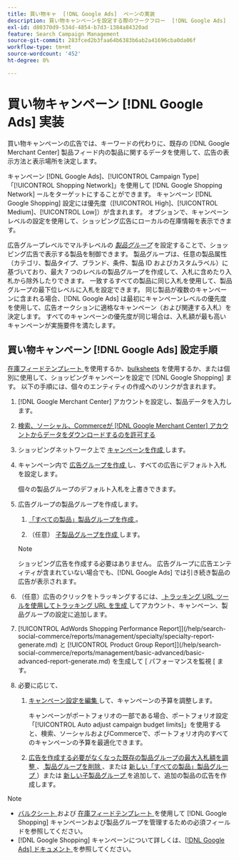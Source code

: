 ```yaml
---
title: 買い物キャ  [!DNL Google Ads]  ペーンの実装
description: 買い物キャンペーンを設定する際のワークフロー  [!DNL Google Ads]  ついて説明します。
exl-id: d80370d9-534d-4854-b7d3-1384a84320ad
feature: Search Campaign Management
source-git-commit: 283fced2b3faa64b6383b6ab2a41696cba0da06f
workflow-type: tm+mt
source-wordcount: '452'
ht-degree: 0%

---
```


# 買い物キャンペーン [!DNL Google Ads] 実装

買い物キャンペーンの広告では、キーワードの代わりに、既存の [!DNL Google Merchant Center] 製品フィード内の製品に関するデータを使用して、広告の表示方法と表示場所を決定します。

キャンペーン [!DNL Google Ads]、[!UICONTROL Campaign Type] 「[!UICONTROL Shopping Network]」を使用して [!DNL Google Shopping Network] ールをターゲットにすることができます。 キャンペーン [!DNL Google Shopping] 設定には優先度（[!UICONTROL High]、[!UICONTROL Medium]、[!UICONTROL Low]）が含まれます。 オプションで、キャンペーンレベルの設定を使用して、ショッピング広告にローカルの在庫情報を表示できます。

広告グループレベルでマルチレベルの *[製品グループ](/help/search-social-commerce/campaign-management/campaigns/product-group-about.md)* を設定することで、ショッピング広告で表示する製品を制御できます。 製品グループは、任意の製品属性（カテゴリ、製品タイプ、ブランド、条件、製品 ID およびカスタムラベル）に基づいており、最大 7 つのレベルの製品グループを作成して、入札に含めたり入札から除外したりできます。 一致するすべての製品に同じ入札を使用して、製品グループの最下位レベルに入札を設定できます。 同じ製品が複数のキャンペーンに含まれる場合、[!DNL Google Ads] は最初にキャンペーンレベルの優先度を使用して、広告オークションに適格なキャンペーン（および関連する入札）を決定します。 すべてのキャンペーンの優先度が同じ場合は、入札額が最も高いキャンペーンが実施要件を満たします。

## 買い物キャンペーン [!DNL Google Ads] 設定手順

[ 在庫フィードテンプレート ](/help/search-social-commerce/campaign-management/inventory-feeds/inventory-feeds-about.md) を使用するか、[bulksheets](/help/search-social-commerce/campaign-management/bulksheets/bulksheet-about.md) を使用するか、または個別に使用して、ショッピングキャンペーンを設定で [!DNL Google Shopping] ます。 以下の手順には、個々のエンティティの作成へのリンクが含まれます。

1. [!DNL Google Merchant Center] アカウントを設定し、製品データを入力します。

1. [ 検索、ソーシャル、Commerceが  [!DNL Google Merchant Center]  アカウントからデータをダウンロードするのを許可する ](/help/search-social-commerce/campaign-management/accounts/merchant-account-manage.md)

1. ショッピングネットワーク上で [ キャンペーンを作成 ](/help/search-social-commerce/campaign-management/campaigns/campaign-manage.md) します。

1. キャンペーン内で [ 広告グループを作成 ](/help/search-social-commerce/campaign-management/campaigns/ad-group-manage.md) し、すべての広告にデフォルト入札を設定します。

   個々の製品グループのデフォルト入札を上書きできます。

1. 広告グループの製品グループを作成します。

   1. [ 「すべての製品」製品グループを作成 ](/help/search-social-commerce/campaign-management/campaigns/product-group-manage.md)。

   1. （任意） [ 子製品グループを作成 ](/help/search-social-commerce/campaign-management/campaigns/product-group-manage.md) します。

   >[!NOTE]
   >ショッピング広告を作成する必要はありません。 広告グループに広告エンティティが含まれていない場合でも、[!DNL Google Ads] では引き続き製品の広告が表示されます。

1. （任意）広告のクリックをトラッキングするには、[ トラッキング URL ツールを使用してトラッキング URL を生成 ](/help/search-social-commerce/tools/click-tracking-url-generate.md) してアカウント、キャンペーン、製品グループの設定に追加します。

1. [!UICONTROL AdWords Shopping Performance Report]](/help/search-social-commerce/reports/management/specialty/specialty-report-generate.md) と [!UICONTROL Product Group Report]](/help/search-social-commerce/reports/management/basic-advanced/basic-advanced-report-generate.md) を生成して [ パフォーマンスを監視 [ ます。

1. 必要に応じて、

   1. [ キャンペーン設定を編集 ](/help/search-social-commerce/campaign-management/campaigns/campaign-manage.md) して、キャンペーンの予算を調整します。

      キャンペーンがポートフォリオの一部である場合、ポートフォリオ設定「[!UICONTROL Auto adjust campaign budget limits]」を使用すると、検索、ソーシャルおよびCommerceで、ポートフォリオ内のすべてのキャンペーンの予算を最適化できます。

   1. [ 広告を作成する必要がなくなった既存の製品グループの最大入札額を調整 ](/help/search-social-commerce/campaign-management/campaigns/product-group-manage.md)、[ 製品グループを削除 ](/help/search-social-commerce/campaign-management/campaigns/product-group-manage.md)、または [ 新しい「すべての製品」製品グループ ](/help/search-social-commerce/campaign-management/campaigns/product-group-manage.md)）または [ 新しい子製品グループ ](/help/search-social-commerce/campaign-management/campaigns/product-group-manage.md) を追加して、追加の製品の広告を作成します。

>[!NOTE]
>
>* [ バルクシート ](/help/search-social-commerce/campaign-management/bulksheets/bulksheet-data-formats/bulksheet-data-google.md) および [ 在庫フィードテンプレート ](/help/search-social-commerce/campaign-management/inventory-feeds/ad-templates/template-google-shopping.md) を使用して [!DNL Google Shopping] キャンペーンおよび製品グループを管理するための必須フィールドを参照してください。
>* [!DNL Google Shopping] キャンペーンについて詳しくは、[[!DNL Google Ads]  ドキュメント ](https://support.google.com/google-ads/answer/2454022) を参照してください。

